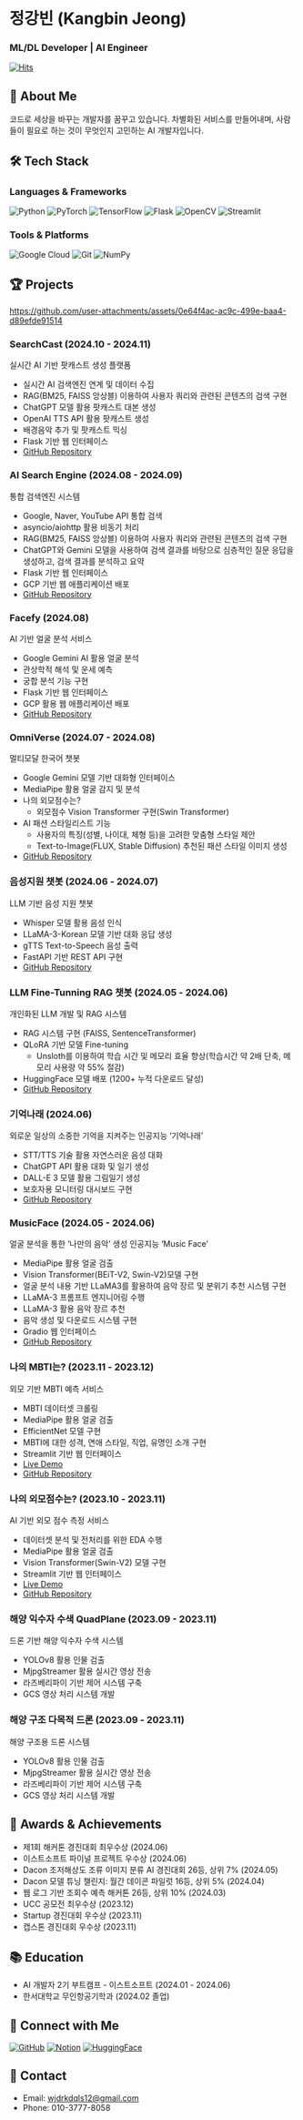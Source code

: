 # 정강빈 (Kangbin Jeong)
### ML/DL Developer | AI Engineer

[![Hits](https://hits.seeyoufarm.com/api/count/incr/badge.svg?url=https%3A%2F%2Fgithub.com%2Fbigdefence&count_bg=%2379C83D&title_bg=%23555555&icon=&icon_color=%23E7E7E7&title=hits&edge_flat=false)](https://hits.seeyoufarm.com)

## 🚀 About Me
코드로 세상을 바꾸는 개발자를 꿈꾸고 있습니다. 차별화된 서비스를 만들어내며, 사람들이 필요로 하는 것이 무엇인지 고민하는 AI 개발자입니다.

## 🛠 Tech Stack
### Languages & Frameworks
![Python](https://img.shields.io/badge/Python-3776AB?style=flat-square&logo=Python&logoColor=white)
![PyTorch](https://img.shields.io/badge/PyTorch-EE4C2C?style=flat-square&logo=PyTorch&logoColor=white)
![TensorFlow](https://img.shields.io/badge/TensorFlow-FF6F00?style=flat-square&logo=TensorFlow&logoColor=white)
![Flask](https://img.shields.io/badge/Flask-000000?style=flat-square&logo=Flask&logoColor=white)
![OpenCV](https://img.shields.io/badge/OpenCV-5C3EE8?style=flat-square&logo=OpenCV&logoColor=white)
![Streamlit](https://img.shields.io/badge/Streamlit-FF4B4B?style=flat-square&logo=Streamlit&logoColor=white)

### Tools & Platforms
![Google Cloud](https://img.shields.io/badge/Google_Cloud-4285F4?style=flat-square&logo=google-cloud&logoColor=white)
![Git](https://img.shields.io/badge/Git-F05032?style=flat-square&logo=git&logoColor=white)
![NumPy](https://img.shields.io/badge/NumPy-013243?style=flat-square&logo=numpy&logoColor=white)

## 🏆 Projects


https://github.com/user-attachments/assets/0e64f4ac-ac9c-499e-baa4-d89efde91514


### SearchCast (2024.10 - 2024.11)
실시간 AI 기반 팟캐스트 생성 플랫폼
- 실시간 AI 검색엔진 연계 및 데이터 수집
- RAG(BM25, FAISS 앙상블) 이용하여 사용자 쿼리와 관련된 콘텐츠의 검색 구현
- ChatGPT 모델 활용 팟캐스트 대본 생성
- OpenAI TTS API 활용 팟캐스트 생성
- 배경음악 추가 및 팟캐스트 믹싱
- Flask 기반 웹 인터페이스
- [GitHub Repository](https://github.com/bigdefence/SearchCast)

### AI Search Engine (2024.08 - 2024.09)
통합 검색엔진 시스템
- Google, Naver, YouTube API 통합 검색
- asyncio/aiohttp 활용 비동기 처리
- RAG(BM25, FAISS 앙상블) 이용하여 사용자 쿼리와 관련된 콘텐츠의 검색 구현
- ChatGPT와 Gemini 모델을 사용하여 검색 결과를 바탕으로 심층적인 질문 응답을 생성하고, 검색 결과를 분석하고 요약
- Flask 기반 웹 인터페이스
- GCP 기반 웹 애플리케이션 배포
- [GitHub Repository](https://github.com/bigdefence/search)

### Facefy (2024.08)
AI 기반 얼굴 분석 서비스
- Google Gemini AI 활용 얼굴 분석
- 관상학적 해석 및 운세 예측
- 궁합 분석 기능 구현
- Flask 기반 웹 인터페이스
- GCP 활용 웹 애플리케이션 배포
- [GitHub Repository](https://github.com/bigdefence/facefy)

### OmniVerse (2024.07 - 2024.08)
멀티모달 한국어 챗봇
- Google Gemini 모델 기반 대화형 인터페이스
- MediaPipe 활용 얼굴 감지 및 분석
- 나의 외모점수는?
   - 외모점수 Vision Transformer 구현(Swin Transformer)
- AI 패션 스타일리스트 기능
   - 사용자의 특징(성별, 나이대, 체형 등)을 고려한 맞춤형 스타일 제안
   - Text-to-Image(FLUX, Stable Diffusion) 추천된 패션 스타일 이미지 생성
- [GitHub Repository](https://github.com/bigdefence/OmniVerse)

### 음성지원 챗봇 (2024.06 - 2024.07)
LLM 기반 음성 지원 챗봇
- Whisper 모델 활용 음성 인식
- LLaMA-3-Korean 모델 기반 대화 응답 생성
- gTTS Text-to-Speech 음성 출력
- FastAPI 기반 REST API 구현
- [GitHub Repository](https://github.com/bigdefence/stt-tts-chatbot)

### LLM Fine-Tunning RAG 챗봇 (2024.05 - 2024.06)
개인화된 LLM 개발 및 RAG 시스템
- RAG 시스템 구현 (FAISS, SentenceTransformer)
- QLoRA 기반 모델 Fine-tuning
  - Unsloth를 이용하여 학습 시간 및 메모리 효율 향상(학습시간 약 2배 단축, 메모리 사용량 약 55% 절감) 
- HuggingFace 모델 배포 (1200+ 누적 다운로드 달성)
- [GitHub Repository](https://github.com/bigdefence/rag_chatbot)

### 기억나래 (2024.06)
외로운 일상의 소중한 기억을 지켜주는 인공지능 ‘기억나래’
- STT/TTS 기술 활용 자연스러운 음성 대화
- ChatGPT API 활용 대화 및 일기 생성
- DALL-E 3 모델 활용 그림일기 생성
- 보호자용 모니터링 대시보드 구현
- [GitHub Repository](https://github.com/bigdefence/hackathon)

### MusicFace (2024.05 - 2024.06)
얼굴 분석을 통한 ‘나만의 음악’ 생성 인공지능 ‘Music Face’
- MediaPipe 활용 얼굴 검출
- Vision Transformer(BEiT-V2, Swin-V2)모델 구현
- 얼굴 분석 내용 기반 LLaMA3를 활용하여 음악 장르 및 분위기 추천 시스템 구현
- LLaMA-3 프롬프트 엔지니어링 수행
- LLaMA-3 활용 음악 장르 추천
- 음악 생성 및 다운로드 시스템 구현
- Gradio 웹 인터페이스 
- [GitHub Repository](https://github.com/bigdefence/Music-Face)

### 나의 MBTI는? (2023.11 - 2023.12)
외모 기반 MBTI 예측 서비스
- MBTI 데이터셋 크롤링
- MediaPipe 활용 얼굴 검출
- EfficientNet 모델 구현
- MBTI에 대한 성격, 연애 스타일, 직업, 유명인 소개 구현
- Streamlit 기반 웹 인터페이스
- [Live Demo](https://facembti.streamlit.app)
- [GitHub Repository](https://github.com/bigdefence/mbti)

### 나의 외모점수는? (2023.10 - 2023.11)
AI 기반 외모 점수 측정 서비스
- 데이터셋 분석 및 전처리를 위한 EDA 수행
- MediaPipe 활용 얼굴 검출
- Vision Transformer(Swin-V2) 모델 구현
- Streamlit 기반 웹 인터페이스
- [Live Demo](https://facescore.streamlit.app)
- [GitHub Repository](https://github.com/bigdefence/face_score)

### 해양 익수자 수색 QuadPlane (2023.09 - 2023.11)
드론 기반 해양 익수자 수색 시스템
- YOLOv8 활용 인물 검출
- MjpgStreamer 활용 실시간 영상 전송
- 라즈베리파이 기반 제어 시스템 구축
- GCS 영상 처리 시스템 개발

### 해양 구조 다목적 드론 (2023.09 - 2023.11)
해양 구조용 드론 시스템
- YOLOv8 활용 인물 검출
- MjpgStreamer 활용 실시간 영상 전송
- 라즈베리파이 기반 제어 시스템 구축
- GCS 영상 처리 시스템 개발

## 🏅 Awards & Achievements
- 제1회 해커톤 경진대회 최우수상 (2024.06)
- 이스트소프트 파이널 프로젝트 우수상 (2024.06)
- Dacon 조저해상도 조류 이미지 분류 AI 경진대회 26등, 상위 7% (2024.05)
- Dacon 모델 튜닝 챌린지: 월간 데이콘 파일럿 16등, 상위 5% (2024.04)
- 웹 로그 기반 조회수 예측 해커톤 26등, 상위 10% (2024.03)
- UCC 공모전 최우수상 (2023.12)
- Startup 경진대회 우수상 (2023.11)
- 캡스톤 경진대회 우수상 (2023.11)

## 📚 Education
- AI 개발자 2기 부트캠프 - 이스트소프트 (2024.01 - 2024.06)
- 한서대학교 무인항공기학과 (2024.02 졸업)

## 🔗 Connect with Me
[![GitHub](https://img.shields.io/badge/GitHub-181717?style=flat-square&logo=github&logoColor=white)](https://github.com/bigdefence)
[![Notion](https://img.shields.io/badge/Notion-000000?style=flat-square&logo=notion&logoColor=white)](https://navy-ellipse-684.notion.site/afcd3d1da3b743e4bef129aa7a5150ae?pvs=74)
[![HuggingFace](https://img.shields.io/badge/HuggingFace-FF9D00?style=flat-square&logo=huggingface&logoColor=white)](https://huggingface.co/bigdefence)

## 📧 Contact
- Email: wjdrkdqls12@gmail.com
- Phone: 010-3777-8058

